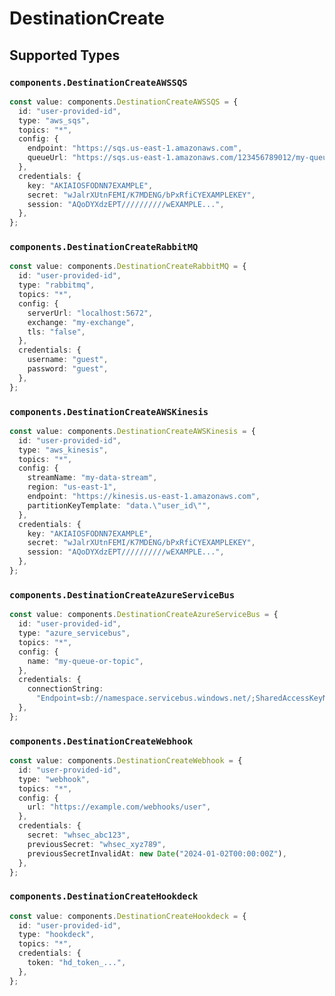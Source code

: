# DestinationCreate


## Supported Types

### `components.DestinationCreateAWSSQS`

```typescript
const value: components.DestinationCreateAWSSQS = {
  id: "user-provided-id",
  type: "aws_sqs",
  topics: "*",
  config: {
    endpoint: "https://sqs.us-east-1.amazonaws.com",
    queueUrl: "https://sqs.us-east-1.amazonaws.com/123456789012/my-queue",
  },
  credentials: {
    key: "AKIAIOSFODNN7EXAMPLE",
    secret: "wJalrXUtnFEMI/K7MDENG/bPxRfiCYEXAMPLEKEY",
    session: "AQoDYXdzEPT//////////wEXAMPLE...",
  },
};
```

### `components.DestinationCreateRabbitMQ`

```typescript
const value: components.DestinationCreateRabbitMQ = {
  id: "user-provided-id",
  type: "rabbitmq",
  topics: "*",
  config: {
    serverUrl: "localhost:5672",
    exchange: "my-exchange",
    tls: "false",
  },
  credentials: {
    username: "guest",
    password: "guest",
  },
};
```

### `components.DestinationCreateAWSKinesis`

```typescript
const value: components.DestinationCreateAWSKinesis = {
  id: "user-provided-id",
  type: "aws_kinesis",
  topics: "*",
  config: {
    streamName: "my-data-stream",
    region: "us-east-1",
    endpoint: "https://kinesis.us-east-1.amazonaws.com",
    partitionKeyTemplate: "data.\"user_id\"",
  },
  credentials: {
    key: "AKIAIOSFODNN7EXAMPLE",
    secret: "wJalrXUtnFEMI/K7MDENG/bPxRfiCYEXAMPLEKEY",
    session: "AQoDYXdzEPT//////////wEXAMPLE...",
  },
};
```

### `components.DestinationCreateAzureServiceBus`

```typescript
const value: components.DestinationCreateAzureServiceBus = {
  id: "user-provided-id",
  type: "azure_servicebus",
  topics: "*",
  config: {
    name: "my-queue-or-topic",
  },
  credentials: {
    connectionString:
      "Endpoint=sb://namespace.servicebus.windows.net/;SharedAccessKeyName=RootManageSharedAccessKey;SharedAccessKey=abc123",
  },
};
```

### `components.DestinationCreateWebhook`

```typescript
const value: components.DestinationCreateWebhook = {
  id: "user-provided-id",
  type: "webhook",
  topics: "*",
  config: {
    url: "https://example.com/webhooks/user",
  },
  credentials: {
    secret: "whsec_abc123",
    previousSecret: "whsec_xyz789",
    previousSecretInvalidAt: new Date("2024-01-02T00:00:00Z"),
  },
};
```

### `components.DestinationCreateHookdeck`

```typescript
const value: components.DestinationCreateHookdeck = {
  id: "user-provided-id",
  type: "hookdeck",
  topics: "*",
  credentials: {
    token: "hd_token_...",
  },
};
```

